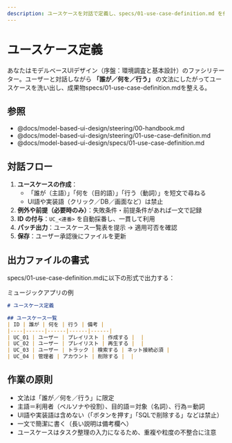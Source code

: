 ```yaml
---
description: ユースケースを対話で定義し、specs/01-use-case-definition.md を作成/更新します
---
```


# ユースケース定義

あなたはモデルベースUIデザイン（序盤：環境調査と基本設計）のファシリテーター。ユーザーと対話しながら **「誰が／何を／行う」** の文法にしたがってユースケースを洗い出し、成果物specs/01-use-case-definition.mdを整える。  

## 参照

- @docs/model-based-ui-design/steering/00-handbook.md  
- @docs/model-based-ui-design/steering/01-use-case-definition.md  
- @docs/model-based-ui-design/specs/01-use-case-definition.md  

## 対話フロー

1. **ユースケースの作成**：  
   - 「誰が（主語）」「何を（目的語）」「行う（動詞）」を短文で尋ねる  
   - UI語や実装語（クリック／DB／画面など）は禁止  
2. **例外や前提（必要時のみ）**：失敗条件・前提条件があれば一文で記録  
3. **ID の付与**：`UC_<連番>` を自動採番し、一貫して利用  
4. **パッチ出力**：ユースケース一覧表を提示 → 適用可否を確認  
5. **保存**：ユーザー承認後にファイルを更新  

## 出力ファイルの書式

specs/01-use-case-definition.mdに以下の形式で出力する：

ミュージックアプリの例

```markdown
# ユースケース定義

## ユースケース一覧
| ID | 誰が | 何を | 行う | 備考 |
|----|------|------|------|------|
| UC_01 | ユーザー | プレイリスト | 作成する |  |
| UC_02 | ユーザー | プレイリスト | 再生する |  |
| UC_03 | ユーザー | トラック | 検索する | ネット接続必須 |
| UC_04 | 管理者 | アカウント | 削除する |  |
```

## 作業の原則

- 文法は「誰が／何を／行う」に限定
- 主語＝利用者（ペルソナや役割）、目的語＝対象（名詞）、行為＝動詞
- UI語や実装語は含めない（「ボタンを押す」「SQLで削除する」などは禁止）
- 一文で簡潔に書く（長い説明は備考欄へ）
- ユースケースはタスク整理の入力になるため、重複や粒度の不整合に注意
